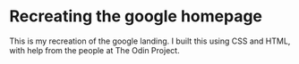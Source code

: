 # Recreating the google homepage

This is my recreation of the google landing. I built this using CSS and HTML, with help from the people at The Odin Project.
